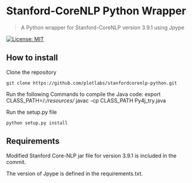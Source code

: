 # Stanford-CoreNLP Python Wrapper

> A Python wrapper for Stanford-CoreNLP version 3.9.1 using Jpype

[![License: MIT](https://img.shields.io/badge/License-MIT-yellow.svg)](https://opensource.org/licenses/MIT)

## How to install

Clone the repository
```
git clone https://github.com/plotlabs/stanfordcorenlp-python.git
```
Run the following Commands to compile the Java code:
export CLASS_PATH=/*:/resources/*
javac -cp CLASS_PATH Py4j_try.java

Run the setup.py file

```
python setup.py install
```


## Requirements
Modified Stanford Core-NLP jar file for version 3.9.1 is included in the commit. 

The version of Jpype is defined in the requirements.txt.
